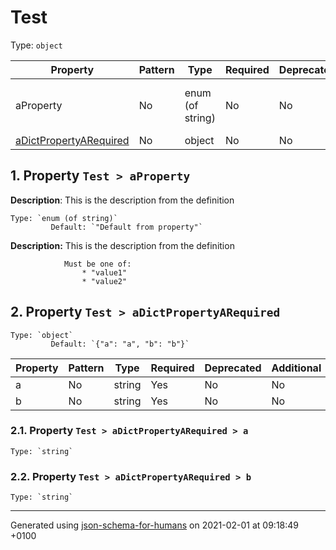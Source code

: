 # Test
Type: `object`

| Property | Pattern | Type | Required | Deprecated | Additional | Description |
| -------- | ------- | ---- | -------- | ---------- | ---------- | ----------- |
|aProperty|No|enum (of string)|No|No| No|This is the description from the definition|
| [aDictPropertyARequired](#aDictPropertyARequired)|No|object|No|No| No||

## <a name="aProperty"></a> 1. Property `Test > aProperty`

**Description**:  This is the description from the definition

    Type: `enum (of string)`
             Default: `"Default from property"`

**Description:** This is the description from the definition

                Must be one of:
                    * "value1"
                    * "value2"

## <a name="aDictPropertyARequired"></a> 2. Property `Test > aDictPropertyARequired`

    Type: `object`
             Default: `{"a": "a", "b": "b"}`

| Property | Pattern | Type | Required | Deprecated | Additional | Description |
| -------- | ------- | ---- | -------- | ---------- | ---------- | ----------- |
|a|No|string|Yes|No| No||
|b|No|string|Yes|No| No||

### <a name="aDictPropertyARequired_a"></a> 2.1. Property `Test > aDictPropertyARequired > a`

    Type: `string`

### <a name="aDictPropertyARequired_b"></a> 2.2. Property `Test > aDictPropertyARequired > b`

    Type: `string`

----------------------------------------------------------------------------------------------------------------------------
Generated using [json-schema-for-humans](https://github.com/coveooss/json-schema-for-humans) on 2021-02-01 at 09:18:49 +0100